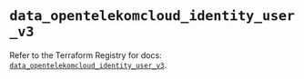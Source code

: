 # `data_opentelekomcloud_identity_user_v3`

Refer to the Terraform Registry for docs: [`data_opentelekomcloud_identity_user_v3`](https://registry.terraform.io/providers/opentelekomcloud/opentelekomcloud/1.36.26/docs/data-sources/identity_user_v3).
